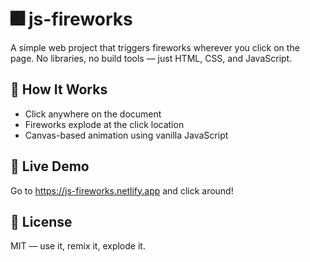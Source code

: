 # 🎆 js-fireworks

A simple web project that triggers fireworks wherever you click on the page. No libraries, no build tools — just HTML, CSS, and JavaScript.

## 🚀 How It Works

- Click anywhere on the document
- Fireworks explode at the click location
- Canvas-based animation using vanilla JavaScript

## 🧪 Live Demo

Go to https://js-fireworks.netlify.app and click around!

## 📜 License

MIT — use it, remix it, explode it.
